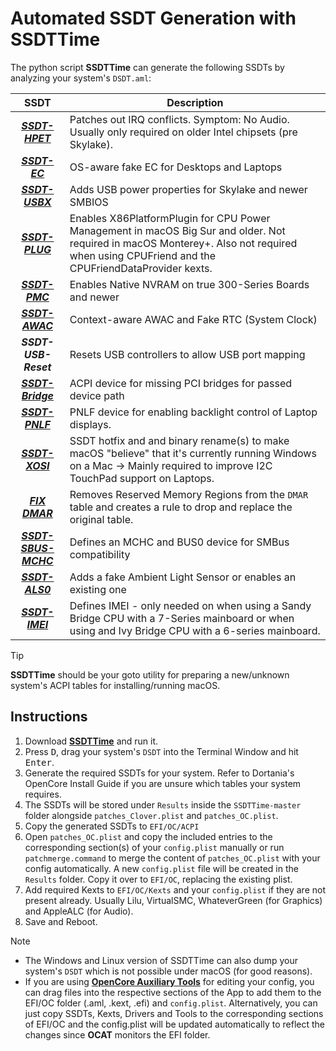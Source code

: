 # Automated SSDT Generation with SSDTTime

The python script **SSDTTime** can generate the following SSDTs by analyzing your system's `DSDT.aml`:

SSDT | Description
:---: |---------
[***SSDT-HPET***](/Content/01_Adding_missing_Devices_and_enabling_Features/IRQ_and_Timer_Fix_(SSDT-HPET)/README.md) | Patches out IRQ conflicts. Symptom: No Audio. Usually only required on older Intel chipsets (pre Skylake).
[***SSDT-EC***](/Content/01_Adding_missing_Devices_and_enabling_Features/Embedded_Controller_(SSDT-EC)/README.md) | OS-aware fake EC for Desktops and Laptops
[***SSDT-USBX***](/Content/01_Adding_missing_Devices_and_enabling_Features/Embedded_Controller_(SSDT-EC)/README.md) | Adds USB power properties for Skylake and newer SMBIOS
[***SSDT-PLUG***](/Content/01_Adding_missing_Devices_and_enabling_Features/CPU_Power_Management/CPU_Power_Management_(SSDT-PLUG)/README.md) | Enables X86PlatformPlugin for CPU Power Management in macOS Big Sur and older. Not required in macOS Monterey+. Also not required when using CPUFriend and the CPUFriendDataProvider kexts.
[***SSDT-PMC***](/Content/01_Adding_missing_Devices_and_enabling_Features/PMCR_Support_(SSDT-PMCR)/README.md) | Enables Native NVRAM on true 300-Series Boards and newer
[***SSDT-AWAC***](/Content/01_Adding_missing_Devices_and_enabling_Features/System_Clock_(SSDT-AWAC)/README.md) | Context-aware AWAC and Fake RTC (System Clock)
***SSDT-USB-Reset*** | Resets USB controllers to allow USB port mapping
[***SSDT-Bridge***](/Content/11_Graphics/GPU/GPU_undetected/README.md) | ACPI device for missing PCI bridges for passed device path
[***SSDT-PNLF***](/Content/01_Adding_missing_Devices_and_enabling_Features/Brightness_Controls_(SSDT-PNLF)/README.md) | PNLF device for enabling backlight control of Laptop displays.
[***SSDT-XOSI***](/Content/01_Adding_missing_Devices_and_enabling_Features/OS_Compatibility_Patch_(XOSI)/README.md) | SSDT hotfix and and binary rename(s) to make macOS "believe" that it's currently running Windows on a Mac &rarr; Mainly required to improve I2C TouchPad support on Laptops.
[***FIX DMAR***](/Content/00_ACPI/ACPI_Dropping_Tables#method-2-dropping-tables-based-on-table-signature) |  Removes Reserved Memory Regions from the `DMAR` table and creates a rule to drop and replace the original table.
[***SSDT-SBUS-MCHC***](/Content/01_Adding_missing_Devices_and_enabling_Features/System_Management_Bus_and_Memory_Controller_(SSDT-SBUS-MCHC)/README.md) | Defines an MCHC and BUS0 device for SMBus compatibility
[***SSDT-ALS0***](/Content/01_Adding_missing_Devices_and_enabling_Features/Ambient_Light_Sensor_(SSDT-ALS0)/REAMDE.md) | Adds a fake Ambient Light Sensor or enables an existing one
[***SSDT-IMEI***](/Content/01_Adding_missing_Devices_and_enabling_Features/Intel_MEI_(SSDT-IMEI)#readme) | Defines IMEI - only needed on when using a Sandy Bridge CPU with a 7-Series mainboard or when using and Ivy Bridge CPU with a 6-series mainboard.

> [!TIP]
>
> **SSDTTime** should be your goto utility for preparing a new/unknown system's ACPI tables for installing/running macOS.

## Instructions

1. Download [**SSDTTime**](https://github.com/corpnewt/SSDTTime) and run it.
2. Press <kbd>D</kbd>, drag your system's `DSDT` into the Terminal Window and hit <kbd>Enter</kbd>.
3. Generate the required SSDTs for your system. Refer to Dortania's OpenCore Install Guide if you are unsure which tables your system requires.
4. The SSDTs will be stored under `Results` inside the `SSDTTime-master` folder alongside `patches_Clover.plist` and `patches_OC.plist`. 
5. Copy the generated SSDTs to `EFI/OC/ACPI`
6. Open `patches_OC.plist` and copy the included entries to the corresponding section(s) of your `config.plist` manually or run `patchmerge.command` to merge the content of `patches_OC.plist` with your config automatically. A new `config.plist` file will be created in the `Results` folder. Copy it over to `EFI/OC`, replacing the existing plist. 
7. Add required Kexts to `EFI/OC/Kexts` and your `config.plist` if they are not present already. Usually Lilu, VirtualSMC, WhateverGreen (for Graphics) and AppleALC (for Audio).
8. Save and Reboot.

> [!NOTE]
> - The Windows and Linux version of SSDTTime can also dump your system's `DSDT` which is not possible under macOS (for good reasons).
> - If you are using [**OpenCore Auxiliary Tools**](https://github.com/ic005k/QtOpenCoreConfig/releases) for editing your config, you can drag files into the respective sections of the App to add them to the EFI/OC folder (.aml, .kext, .efi) and `config.plist`. Alternatively, you can just copy SSDTs, Kexts, Drivers and Tools to the corresponding sections of EFI/OC and the config.plist will be updated automatically to reflect the changes since **OCAT** monitors the EFI folder.
